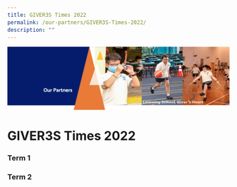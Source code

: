 ```yaml
---
title: GIVER3S Times 2022
permalink: /our-partners/GIVER3S-Times-2022/
description: ""
---
```

![](/images/OurPartners.png)

GIVER3S Times 2022
==================

### Term 1





### Term 2
